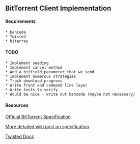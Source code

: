 ## BitTorrent Client Implementation

#### Requirements
    * bencode
    * Twisted
    * bitarray

#### TODO
    * Implement seeding
    * Implement cancel method
    * Add a bitfield parameter that we send
    * Implement numerous strategies
    * Track download progress
    * Write front end command line layer
    * Write tests to verify
    * Would be nice - write out bencode (maybe not necessary)

#### Resources

[Official BitTorrent Specification](http://wwww.bittorrent.org/beps/bep_0003.html')

[More detailed wiki post on specification](http://wiki.theory.org/BitTorrentSpecification)

[Twisted Docs](http://twistedmatrix.com/documents/current/)
